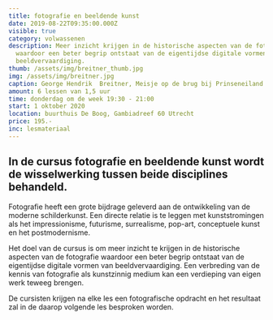 ```yaml
---
title: fotografie en beeldende kunst
date: 2019-08-22T09:35:00.000Z
visible: true
category: volwassenen
description: Meer inzicht krijgen in de historische aspecten van de fotografie
  waardoor een beter begrip ontstaat van de eigentijdse digitale vormen van
  beeldvervaardiging.
thumb: /assets/img/breitner_thumb.jpg
img: /assets/img/breitner.jpg
caption: George Hendrik  Breitner, Meisje op de brug bij Prinseneiland. c.1895
amount: 6 lessen van 1,5 uur
time: donderdag om de week 19:30 - 21:00
start: 1 oktober 2020
location: buurthuis De Boog, Gambiadreef 60 Utrecht
price: 195.-
inc: lesmateriaal
---
```


## In de cursus fotografie en beeldende kunst wordt de wisselwerking tussen beide disciplines behandeld.

Fotografie heeft een grote bijdrage geleverd aan de ontwikkeling van de moderne schilderkunst. Een directe relatie is te leggen met kunststromingen als het impressionisme, futurisme, surrealisme, pop-art, conceptuele kunst en het postmodernisme.

Het doel van de cursus is om meer inzicht te krijgen in de historische aspecten van de fotografie waardoor een beter begrip ontstaat van de eigentijdse digitale vormen van beeldvervaardiging. Een verbreding van de kennis van fotografie als kunstzinnig medium kan een verdieping van eigen werk teweeg brengen. 

De cursisten krijgen na elke les een fotografische opdracht en het resultaat zal in de daarop volgende les besproken worden.
